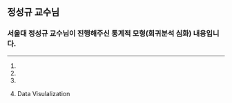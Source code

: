 ## 정성규 교수님
### 서울대 정성규 교수님이 진행해주신 통계적 모형(회귀분석 심화) 내용입니다.


-------


1.

2. 

3.

4. Data Visulalization 
